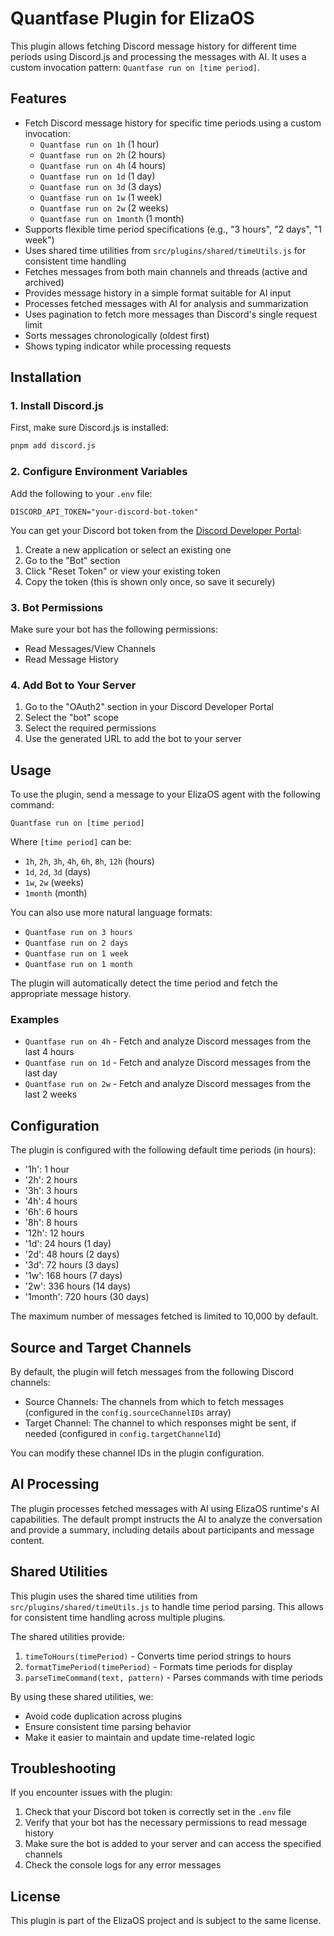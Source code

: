 # Quantfase Plugin for ElizaOS

This plugin allows fetching Discord message history for different time periods using Discord.js and processing the messages with AI. It uses a custom invocation pattern: `Quantfase run on [time period]`.

## Features

- Fetch Discord message history for specific time periods using a custom invocation:
  - `Quantfase run on 1h` (1 hour)
  - `Quantfase run on 2h` (2 hours)
  - `Quantfase run on 4h` (4 hours)
  - `Quantfase run on 1d` (1 day)
  - `Quantfase run on 3d` (3 days)
  - `Quantfase run on 1w` (1 week)
  - `Quantfase run on 2w` (2 weeks)
  - `Quantfase run on 1month` (1 month)
- Supports flexible time period specifications (e.g., "3 hours", "2 days", "1 week")
- Uses shared time utilities from `src/plugins/shared/timeUtils.js` for consistent time handling
- Fetches messages from both main channels and threads (active and archived)
- Provides message history in a simple format suitable for AI input
- Processes fetched messages with AI for analysis and summarization
- Uses pagination to fetch more messages than Discord's single request limit
- Sorts messages chronologically (oldest first)
- Shows typing indicator while processing requests

## Installation

### 1. Install Discord.js

First, make sure Discord.js is installed:

```bash
pnpm add discord.js
```

### 2. Configure Environment Variables

Add the following to your `.env` file:

```
DISCORD_API_TOKEN="your-discord-bot-token"
```

You can get your Discord bot token from the [Discord Developer Portal](https://discord.com/developers/applications):
1. Create a new application or select an existing one
2. Go to the "Bot" section
3. Click "Reset Token" or view your existing token
4. Copy the token (this is shown only once, so save it securely)

### 3. Bot Permissions

Make sure your bot has the following permissions:
- Read Messages/View Channels
- Read Message History

### 4. Add Bot to Your Server

1. Go to the "OAuth2" section in your Discord Developer Portal
2. Select the "bot" scope
3. Select the required permissions
4. Use the generated URL to add the bot to your server

## Usage

To use the plugin, send a message to your ElizaOS agent with the following command:

```
Quantfase run on [time period]
```

Where `[time period]` can be:
- `1h`, `2h`, `3h`, `4h`, `6h`, `8h`, `12h` (hours)
- `1d`, `2d`, `3d` (days)
- `1w`, `2w` (weeks)
- `1month` (month)

You can also use more natural language formats:
- `Quantfase run on 3 hours`
- `Quantfase run on 2 days`
- `Quantfase run on 1 week`
- `Quantfase run on 1 month`

The plugin will automatically detect the time period and fetch the appropriate message history.

### Examples

- `Quantfase run on 4h` - Fetch and analyze Discord messages from the last 4 hours
- `Quantfase run on 1d` - Fetch and analyze Discord messages from the last day
- `Quantfase run on 2w` - Fetch and analyze Discord messages from the last 2 weeks

## Configuration

The plugin is configured with the following default time periods (in hours):

- '1h': 1 hour
- '2h': 2 hours
- '3h': 3 hours
- '4h': 4 hours
- '6h': 6 hours
- '8h': 8 hours
- '12h': 12 hours
- '1d': 24 hours (1 day)
- '2d': 48 hours (2 days)
- '3d': 72 hours (3 days)
- '1w': 168 hours (7 days)
- '2w': 336 hours (14 days)
- '1month': 720 hours (30 days)

The maximum number of messages fetched is limited to 10,000 by default.

## Source and Target Channels

By default, the plugin will fetch messages from the following Discord channels:

- Source Channels: The channels from which to fetch messages (configured in the `config.sourceChannelIDs` array)
- Target Channel: The channel to which responses might be sent, if needed (configured in `config.targetChannelId`)

You can modify these channel IDs in the plugin configuration.

## AI Processing

The plugin processes fetched messages with AI using ElizaOS runtime's AI capabilities. The default prompt instructs the AI to analyze the conversation and provide a summary, including details about participants and message content.

## Shared Utilities

This plugin uses the shared time utilities from `src/plugins/shared/timeUtils.js` to handle time period parsing. This allows for consistent time handling across multiple plugins.

The shared utilities provide:

1. `timeToHours(timePeriod)` - Converts time period strings to hours
2. `formatTimePeriod(timePeriod)` - Formats time periods for display
3. `parseTimeCommand(text, pattern)` - Parses commands with time periods

By using these shared utilities, we:
- Avoid code duplication across plugins
- Ensure consistent time parsing behavior
- Make it easier to maintain and update time-related logic

## Troubleshooting

If you encounter issues with the plugin:

1. Check that your Discord bot token is correctly set in the `.env` file
2. Verify that your bot has the necessary permissions to read message history
3. Make sure the bot is added to your server and can access the specified channels
4. Check the console logs for any error messages

## License

This plugin is part of the ElizaOS project and is subject to the same license. 